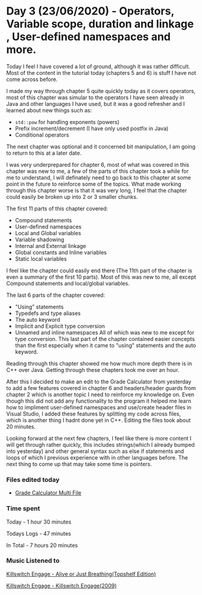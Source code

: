 # Day 3 (23/06/2020) - Operators, Variable scope, duration and linkage , User-defined namespaces and more.
Today I feel I have covered a lot of ground, although it was rather difficult. Most of the content in the tutorial today (chapters 5 and 6) is stuff I have not come across before.

I made my way through chapter 5 quite quickly today as it covers operators, most of this chapter was simular to the operators I have seen already in Java and other languages I have used, but it was a good refresher and I learned about new things such as:

* `std::pow` for handling exponents (powers)
* Prefix increment/decrement (I have only used postfix in Java)
* Conditional operators

The next chapter was optional and it concerned bit manipulation, I am going to return to this at a later date.

I was very underprepared for chapter 6, most of what was covered in this chapter was new to me, a few of the parts of this chapter took a while for me to understand, I will definately need to go back to this chapter at some point in the future to reinforce some of the topics. What made working through this chapter worse is that it was very long, I feel that the chapter could easily be broken up into 2 or 3 smaller chunks.

The first 11 parts of this chapter covered:
* Compound statements
* User-defined namespaces
* Local and Global variables
* Variable shadowing
* Internal and External linkage
* Global constants and Inline variables
* Static local variables

I feel like the chapter could easily end there (The 11th part of the chapter is even a summary of the first 10 parts). Most of this was new to me, all except Compound statements and local/global variables.

The last 6 parts of the chapter covered:
* "Using" statements
* Typedefs and type aliases
* The auto keyword
* Implicit and Explicit type conversion
* Unnamed and inline namespaces
All of which was new to me except for type conversion. This last part of the chapter contained easier concepts than the first especially when it came to "using" statements and the auto keyword.

Reading through this chapter showed me how much more depth there is in C++ over Java. Getting through these chapters took me over an hour.

After this I decided to make an edit to the Grade Calculator from yesterday to add a few features covered in chapter 6 and headers/header guards from chapter 2 which is another topic I need to reinforce my knowledge on. Even though this did not add any functionality to the program it helped me learn how to impliment user-defined namespaces and use/create header files in Visual Studio, I added these features by splitting my code across files, which is another thing I hadnt done yet in C++. Editing the files took about 20 minutes.

Looking forward at the next few chapters, I feel like there is more content I will get through rather quickly, this includes strings(which I already bumped into yesterday) and other general syntax such as else if statements and loops of which I previous experience with in other languages before. The next thing to come up that may take some time is pointers.
### Files edited today
* [Grade Calculator Multi File](https://github.com/ZenoxSphere/ZS_100_Days_Of_Code/blob/master/Code/Grade_Calculator_Multi_File/Grade_Calculator_Multi_File)
### Time spent
Today - 1 hour 30 minutes

Todays Logs - 47 minutes

In Total - 7 hours 20 minutes
### Music Listened to
[Killswitch Engage - Alive or Just Breathing(Topshelf Edition)](https://open.spotify.com/album/7BFo7PKlK9oCPJVPEzNJy7?si=dOf2Jca3TcC7jln7JCIzeQ)

[Killswitch Engage - Killswitch Engage(2009)](https://open.spotify.com/album/0Vj4E53uI59Q4hnxiIpZrl?si=l2fMFpyYQa2kMygay1atxw)